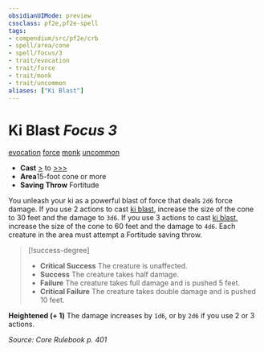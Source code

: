 ```yaml
---
obsidianUIMode: preview
cssclass: pf2e,pf2e-spell
tags:
- compendium/src/pf2e/crb
- spell/area/cone
- spell/focus/3
- trait/evocation
- trait/force
- trait/monk
- trait/uncommon
aliases: ["Ki Blast"]
---
```

# Ki Blast *Focus 3*   
[evocation](../../rules/traits/evocation.md)  [force](../../rules/traits/force.md)  [monk](../../rules/traits/monk.md)  [uncommon](../../rules/traits/uncommon.md)  

- **Cast** [>](../../rules/core-rulebook/chapter-9-playing-the-game.md#Actions "Single Action") to [>>>](../../rules/core-rulebook/chapter-9-playing-the-game.md#Actions "Three-Action") 
- **Area**15-foot cone or more
- **Saving Throw** Fortitude

You unleash your ki as a powerful blast of force that deals `2d6` force damage. If you use 2 actions to cast [ki blast](../../../..//TTRPGShare-Pathfinder-2E-Vault/compendium/spells/ki-blast.md), increase the size of the cone to 30 feet and the damage to `3d6`. If you use 3 actions to cast [ki blast](../../../..//TTRPGShare-Pathfinder-2E-Vault/compendium/spells/ki-blast.md), increase the size of the cone to 60 feet and the damage to `4d6`. Each creature in the area must attempt a Fortitude saving throw.

> [!success-degree] 
> - **Critical Success** The creature is unaffected.
> - **Success** The creature takes half damage.
> - **Failure** The creature takes full damage and is pushed 5 feet.
> - **Critical Failure** The creature takes double damage and is pushed 10 feet.

**Heightened (+ 1)** The damage increases by `1d6`, or by `2d6` if you use 2 or 3 actions.

*Source: Core Rulebook p. 401*